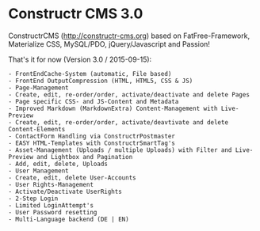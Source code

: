 Constructr CMS 3.0
==================

ConstructrCMS (<a href="http://constructr-cms.org">http://constructr-cms.org</a>) based on FatFree-Framework, Materialize CSS, MySQL/PDO, jQuery/Javascript and Passion!

That's it for now (Version 3.0 / 2015-09-15):

	- FrontEndCache-System (automatic, File based)
	- FrontEnd OutputCompression (HTML, HTML5, CSS & JS)
	- Page-Management
	- Create, edit, re-order/order, activate/deactivate and delete Pages
	- Page specific CSS- and JS-Content and Metadata
	- Improved Markdown (MarkdownExtra) Content-Management with Live-Preview
	- Create, edit, re-order/order, activate/deavtivate and delete Content-Elements
	- ContactForm Handling via ConstructrPostmaster
	- EASY HTML-Templates with ConstructrSmartTag's
	- Asset-Management (Uploads / multiple Uploads) with Filter and Live-Preview and Lightbox and Pagination
	- Add, edit, delete, Uploads
	- User Management
	- Create, edit, delete User-Accounts
	- User Rights-Management 
	- Activate/Deactivate UserRights
	- 2-Step Login
	- Limited LoginAttempt's
	- User Password resetting
	- Multi-Language backend (DE | EN)
